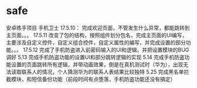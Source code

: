 # safe
安卓练手项目 手机卫士
17.5.10：
  完成欢迎页面，不管发生什么异常，都能跳转到主页面。。。
 17.5.11
 改变了包的结构，按照组件划分包名，完成主页面的UI编写，主要涉及自定义控件，自定义组合控件，自定义属性的编写，并完成设置的部分功能。。。
 17.5.12
 完成了手机防盗进入前密码输入的UI和逻辑，并把设置模块的BUG调好
 5.13
 完成手机防盗功能的设置UI和部分跳转逻辑的实现
 5.14
 完成手机防盗功能设置的页面跳转所有逻辑，并带动画效果，倒是在真机测试时（华为），出现无法读取联系人的情况，个人猜测华为的联系人表结果比较独特
5.25
完成黑名单拦截模块，和短信备份功能（前段时间有点堕落，手机防盗功能还没有搞定）
